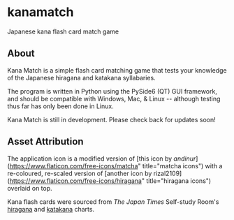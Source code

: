 # kanamatch
Japanese kana flash card match game

## About

Kana Match is a simple flash card matching game that tests your knowledge of the Japanese hiragana and katakana syllabaries.

The program is written in Python using the PySide6 (QT) GUI framework, and should be compatible with Windows, Mac, & Linux -- although testing thus far has only been done in Linux.

Kana Match is still in development. Please check back for updates soon!

## Asset Attribution

The application icon is a modified version of [this icon by *andinur*](https://www.flaticon.com/free-icons/matcha" title="matcha icons") with a re-coloured, re-scaled version of [another icon by rizal2109](https://www.flaticon.com/free-icons/hiragana" title="hiragana icons") overlaid on top.

Kana flash cards were sourced from *The Japan Times* Self-study Room's [hiragana](https://genki3.japantimes.co.jp/en/student/hiragana/) and [katakana](https://genki3.japantimes.co.jp/en/student/katakana/) charts.
